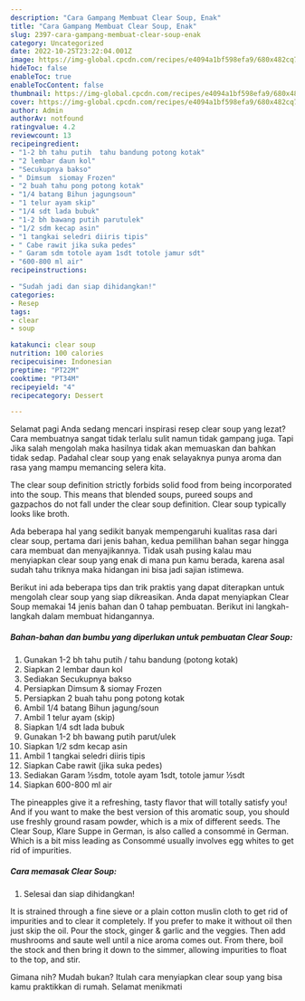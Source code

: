 ```yaml
---
description: "Cara Gampang Membuat Clear Soup, Enak"
title: "Cara Gampang Membuat Clear Soup, Enak"
slug: 2397-cara-gampang-membuat-clear-soup-enak
category: Uncategorized
date: 2022-10-25T23:22:04.001Z
image: https://img-global.cpcdn.com/recipes/e4094a1bf598efa9/680x482cq70/clear-soup-foto-resep-utama.jpg
hideToc: false
enableToc: true
enableTocContent: false
thumbnail: https://img-global.cpcdn.com/recipes/e4094a1bf598efa9/680x482cq70/clear-soup-foto-resep-utama.jpg
cover: https://img-global.cpcdn.com/recipes/e4094a1bf598efa9/680x482cq70/clear-soup-foto-resep-utama.jpg
author: Admin
authorAv: notfound
ratingvalue: 4.2
reviewcount: 13
recipeingredient:
- "1-2 bh tahu putih  tahu bandung potong kotak"
- "2 lembar daun kol"
- "Secukupnya bakso"
- " Dimsum  siomay Frozen"
- "2 buah tahu pong potong kotak"
- "1/4 batang Bihun jagungsoun"
- "1 telur ayam skip"
- "1/4 sdt lada bubuk"
- "1-2 bh bawang putih parutulek"
- "1/2 sdm kecap asin"
- "1 tangkai seledri diiris tipis"
- " Cabe rawit jika suka pedes"
- " Garam sdm totole ayam 1sdt totole jamur sdt"
- "600-800 ml air"
recipeinstructions:

- "Sudah jadi dan siap dihidangkan!"
categories:
- Resep
tags:
- clear
- soup

katakunci: clear soup 
nutrition: 100 calories
recipecuisine: Indonesian
preptime: "PT22M"
cooktime: "PT34M"
recipeyield: "4"
recipecategory: Dessert

---
```



Selamat pagi Anda sedang mencari inspirasi resep clear soup yang lezat? Cara membuatnya sangat tidak terlalu sulit namun tidak gampang juga. Tapi Jika salah mengolah maka hasilnya tidak akan memuaskan dan bahkan tidak sedap. Padahal clear soup yang enak selayaknya punya aroma dan rasa yang mampu memancing selera kita.


The clear soup definition strictly forbids solid food from being incorporated into the soup. This means that blended soups, pureed soups and gazpachos do not fall under the clear soup definition. Clear soup typically looks like broth.

Ada beberapa hal yang sedikit banyak mempengaruhi kualitas rasa dari clear soup, pertama dari jenis bahan, kedua pemilihan bahan segar hingga cara membuat dan menyajikannya. Tidak usah pusing kalau mau menyiapkan clear soup yang enak di mana pun kamu berada, karena asal sudah tahu triknya maka hidangan ini bisa jadi sajian istimewa.


Berikut ini ada beberapa tips dan trik praktis yang dapat diterapkan untuk mengolah clear soup yang siap dikreasikan. Anda dapat menyiapkan Clear Soup memakai 14 jenis bahan dan 0 tahap pembuatan. Berikut ini langkah-langkah dalam membuat hidangannya.

<!--inarticleads1-->

##### Bahan-bahan dan bumbu yang diperlukan untuk pembuatan Clear Soup:

1. Gunakan 1-2 bh tahu putih / tahu bandung (potong kotak)
1. Siapkan 2 lembar daun kol
1. Sediakan Secukupnya bakso
1. Persiapkan  Dimsum &amp; siomay Frozen
1. Persiapkan 2 buah tahu pong potong kotak
1. Ambil 1/4 batang Bihun jagung/soun
1. Ambil 1 telur ayam (skip)
1. Siapkan 1/4 sdt lada bubuk
1. Gunakan 1-2 bh bawang putih parut/ulek
1. Siapkan 1/2 sdm kecap asin
1. Ambil 1 tangkai seledri diiris tipis
1. Siapkan  Cabe rawit (jika suka pedes)
1. Sediakan  Garam ½sdm, totole ayam 1sdt, totole jamur ½sdt
1. Siapkan 600-800 ml air


The pineapples give it a refreshing, tasty flavor that will totally satisfy you! And if you want to make the best version of this aromatic soup, you should use freshly ground rasam powder, which is a mix of different seeds. The Clear Soup, Klare Suppe in German, is also called a consommé in German. Which is a bit miss leading as Consommé usually involves egg whites to get rid of impurities. 

<!--inarticleads2-->

##### Cara memasak Clear Soup:


1. Selesai dan siap dihidangkan!

It is strained through a fine sieve or a plain cotton muslin cloth to get rid of impurities and to clear it completely. If you prefer to make it without oil then just skip the oil. Pour the stock, ginger &amp; garlic and the veggies. Then add mushrooms and saute well until a nice aroma comes out. From there, boil the stock and then bring it down to the simmer, allowing impurities to float to the top, and stir. 

Gimana nih? Mudah bukan? Itulah cara menyiapkan clear soup yang bisa kamu praktikkan di rumah. Selamat menikmati

